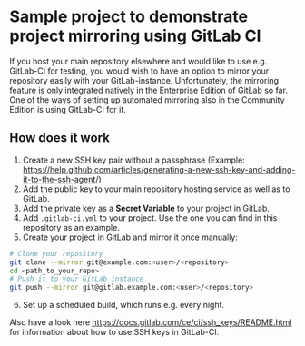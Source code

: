 # Sample project to demonstrate project mirroring using GitLab CI

If you host your main repository elsewhere and would like to use e.g.
GitLab-CI for testing, you would wish to have an option to mirror your
repository easily with your GitLab-instance. Unfortunately, the mirroring
feature is only integrated natively in the Enterprise Edition of GitLab
so far. One of the ways of setting up automated mirroring also in the Community
Edition is using GitLab-CI for it.

## How does it work

1. Create a new SSH key pair without a passphrase (Example: https://help.github.com/articles/generating-a-new-ssh-key-and-adding-it-to-the-ssh-agent/)
2. Add the public key to your main repository hosting service as well as to GitLab.
3. Add the private key as a **Secret Variable** to your project in GitLab.
4. Add `.gitlab-ci.yml` to your project. Use the one you can find in this repository as an example.
5. Create your project in GitLab and mirror it once manually:

```bash
# Clone your repository
git clone --mirror git@example.com:<user>/<repository>
cd <path_to_your_repo>
# Push it to your GitLab instance
git push --mirror git@gitlab.example.com:<user>/<repository>
```

6. Set up a scheduled build, which runs e.g. every night.

Also have a look here https://docs.gitlab.com/ce/ci/ssh_keys/README.html for information
about how to use SSH keys in GitLab-CI.
